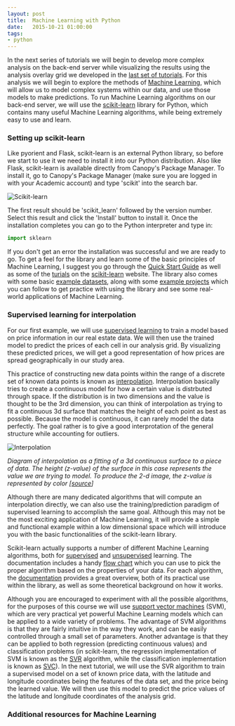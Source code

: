 ```yaml
---
layout: post
title:  Machine Learning with Python
date:   2015-10-21 01:00:00
tags:
- python
---
```


In the next series of tutorials we will begin to develop more complex analysis on the back-end server while visualizing the results using the analysis overlay grid we developed in the [last set of tutorials](http://danilnagy.github.io/dmc/2015/10/14/creating-an-analysis-overlay/). For this analysis we will begin to explore the methods of [Machine Learning](https://en.wikipedia.org/wiki/Machine_learning), which will allow us to model complex systems within our data, and use those models to make predictions. To run Machine Learning algorithms on our back-end server, we will use the [scikit-learn](http://scikit-learn.org/) library for Python, which contains many useful Machine Learning algorithms, while being extremely easy to use and learn.

### Setting up scikit-learn

Like pyorient and Flask, scikit-learn is an external Python library, so before we start to use it we need to install it into our Python distribution. Also like Flask, scikit-learn is available directly from Canopy's Package Manager. To install it, go to Canopy's Package Manager (make sure you are logged in with your Academic account) and type 'scikit' into the search bar. 

![Scikit-learn](/dmc/images/scikit01.png)

The first result should be 'scikit_learn' followed by the version number. Select this result and click the 'Install' button to install it. Once the installation completes you can go to the Python interpreter and type in: 

```python
import sklearn
```

If you don't get an error the installation was successful and we are ready to go. To get a feel for the library and learn some of the basic principles of Machine Learning, I suggest you go through the [Quick Start Guide](http://scikit-learn.org/stable/tutorial/basic/tutorial.html) as well as some of the [turials](http://scikit-learn.org/stable/tutorial/index.html) on the [scikit-learn](http://scikit-learn.org/) website. The library also comes with some basic [example datasets](http://scikit-learn.org/stable/datasets/index.html#toy-datasets), along with some [example projects](http://scikit-learn.org/stable/auto_examples/index.html) which you can follow to get practice with using the library and see some real-world applications of Machine Learning.

### Supervised learning for interpolation

For our first example, we will use [supervised learning](https://en.wikipedia.org/wiki/Supervised_learning) to train a model based on price information in our real estate data. We will then use the trained model to predict the prices of each cell in our analysis grid. By visualizing these predicted prices, we will get a good representation of how prices are spread geographically in our study area. 

This practice of constructing new data points within the range of a discrete set of known data points is known as [interpolation](https://en.wikipedia.org/wiki/Supervised_learning). Interpolation basically tries to create a continuous model for how a certain value is distrbuted through space. If the distribution is in two dimensions and the value is thought to be the 3rd dimension, you can think of interpolation as trying to fit a continuous 3d surface that matches the height of each point as best as possible. Because the model is continuous, it can rarely model the data perfectly. The goal rather is to give a good interprotation of the general structure while accounting for outliers. 

![Interpolation](/dmc/images/interp01.png)

*Diagram of interpolation as a fitting of a 3d continuous surface to a piece of data. The height (z-value) of the surface in this case represents the value we are trying to model. To produce the 2-d image, the z-value is represented by color [[source](http://www.mathworks.com/matlabcentral/fileexchange/10056-scattered-data-interpolation-and-approximation-using-radial-base-functions)]*

Although there are many dedicated algorithms that will compute an interpolation directly, we can also use the training/prediction paradigm of supervised learning to accomplish the same goal. Although this may not be the most exciting application of Machine Learning, it will provide a simple and functional example within a low dimensional space which will introduce you with the basic functionalities of the scikit-learn library.

Scikit-learn actually supports a number of different Machine Learning algorithms, both for [supervised](http://scikit-learn.org/stable/supervised_learning.html) and [unsupervised](http://scikit-learn.org/stable/unsupervised_learning.html) learning. The documentation includes a handy [flow chart](http://scikit-learn.org/stable/tutorial/machine_learning_map/index.html) which you can use to pick the proper algorithm based on the properties of your data. For each algorithm, the [documentation](http://scikit-learn.org/stable/user_guide.html) provides a great overview, both of its practical use within the library, as well as some theoretical background on how it works. 

Although you are encouraged to experiment with all the possible algorithms, for the purposes of this course we will use [support vector machines](https://en.wikipedia.org/wiki/Support_vector_machine) (SVM), which are very practical yet powerful Machine Learning models which can be applied to a wide variety of problems. The advantage of SVM algorithms is that they are fairly intuitive in the way they work, and can be easily controlled through a small set of parameters. Another advantage is that they can be applied to both regression (predicting continuous values) and classification problems (in scikit-learn, the regression implementation of SVM is known as the [SVR](http://scikit-learn.org/stable/modules/svm.html#regression) algorithm, while the classification implementation is known as [SVC](http://scikit-learn.org/stable/modules/svm.html#classification)). In the next tutorial, we will use the SVR algorithm to train a supervised model on a set of known price data, with the latitude and longitude coordinates being the features of the data set, and the price being the learned value. We will then use this model to predict the price values of the latitude and longitude coordinates of the analysis grid.

### Additional resources for Machine Learning

